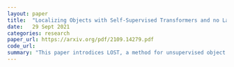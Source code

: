 ```yaml
---
layout: paper
title:  "Localizing Objects with Self-Supervised Transformers and no Labels"
date:   29 Sept 2021
categories: research
paper_url: https://arxiv.org/pdf/2109.14279.pdf
code_url: 
summary: "This paper introdices LOST, a method for unsupervised object localization in images. LOST utilizes activation features from a self-supervised pre-trained vision transformer. Unlike other methods, LOST works on individual images without relying on external object proposals or image collection exploration. It surpasses existing object discovery methods by up to 8 CorLoc points on PASCAL VOC 2012. Training a class-agnostic detector on the objects found by LOST further improves performance by 7 points, demonstrating its effectiveness in unsupervised object discovery."
---
```


